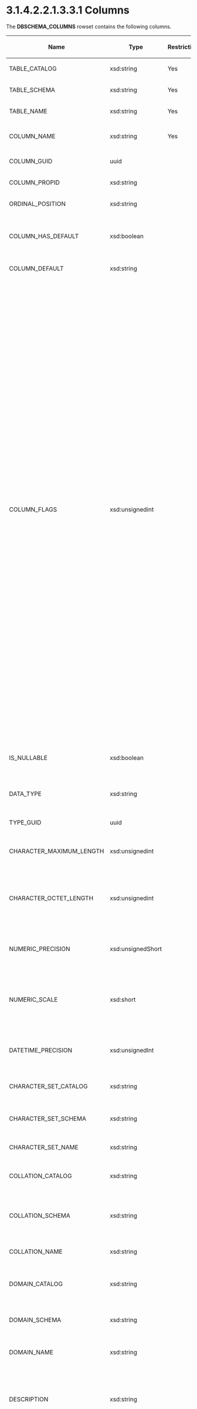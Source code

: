 <html dir="LTR" xmlns:mshelp="http://msdn.microsoft.com/mshelp" xmlns:ddue="http://ddue.schemas.microsoft.com/authoring/2003/5" xmlns:xlink="http://www.w3.org/1999/xlink" xmlns:tool="http://www.microsoft.com/tooltip">
    <head>
        <meta http-equiv="Content-Type" content="text/html; CHARSET=utf-8"></meta>
        <meta name="save" content="history"></meta>
        <title>3.1.4.2.2.1.3.3.1 Columns</title>
        <xml>
            <mshelp:toctitle title="3.1.4.2.2.1.3.3.1 Columns"></mshelp:toctitle>
            <mshelp:rltitle title="[MS-SSAS]: Columns"></mshelp:rltitle>
            <mshelp:keyword index="A" term="87d5e7fe-8165-44c5-8e3f-90fdcbf9a4f8"></mshelp:keyword>
            <mshelp:attr name="DCSext.ContentType" value="open specification"></mshelp:attr>
            <mshelp:attr name="AssetID" value="87d5e7fe-8165-44c5-8e3f-90fdcbf9a4f8"></mshelp:attr>
            <mshelp:attr name="TopicType" value="kbRef"></mshelp:attr>
            <mshelp:attr name="DCSext.Title" value="[MS-SSAS]: Columns" />
        </xml>
    </head>
    <body>
        <div id="header">
            <h1 class="heading">3.1.4.2.2.1.3.3.1 Columns</h1>
        </div>
        <div id="mainSection">
            <div id="mainBody">
                <div id="allHistory" class="saveHistory"></div>
                <div id="sectionSection0" class="section" name="collapseableSection">
                    

<p>The <b>DBSCHEMA_COLUMNS</b> rowset contains the following
columns.</p>

<table>
 <thead>
  <tr>
   <th>
   <p>Name</p>
   </th>
   <th>
   <p>Type</p>
   </th>
   <th>
   <p>Restriction</p>
   </th>
   <th>
   <p>Description</p>
   </th>
  </tr>
 </thead>
 <tr>
  <td>
  <p>TABLE_CATALOG</p>
  </td>
  <td>
  <p>xsd:string</p>
  </td>
  <td>
  <p>Yes</p>
  </td>
  <td>
  <p>The name of the database.</p>
  </td>
 </tr>
 <tr>
  <td>
  <p>TABLE_SCHEMA</p>
  </td>
  <td>
  <p>xsd:string</p>
  </td>
  <td>
  <p>Yes</p>
  </td>
  <td>
  <p>The name of the table schema.</p>
  </td>
 </tr>
 <tr>
  <td>
  <p>TABLE_NAME</p>
  </td>
  <td>
  <p>xsd:string</p>
  </td>
  <td>
  <p>Yes</p>
  </td>
  <td>
  <p>The name of the table.</p>
  </td>
 </tr>
 <tr>
  <td>
  <p>COLUMN_NAME</p>
  </td>
  <td>
  <p>xsd:string</p>
  </td>
  <td>
  <p>Yes</p>
  </td>
  <td>
  <p>The name of the <a href="8676f5ce-62d4-4244-a326-634bfed4aba4.md#gt_8f75d668-e8c6-4f42-ba44-d90604d3b9dc">attribute hierarchy</a> or <a href="8676f5ce-62d4-4244-a326-634bfed4aba4.md#gt_70548cb6-ef0e-4f2a-8e34-7293a9df8998">measure</a>.</p>
  </td>
 </tr>
 <tr>
  <td>
  <p>COLUMN_GUID</p>
  </td>
  <td>
  <p>uuid</p>
  </td>
  <td>
  <p> </p>
  </td>
  <td>
  <p>The GUID of the column.</p>
  </td>
 </tr>
 <tr>
  <td>
  <p>COLUMN_PROPID</p>
  </td>
  <td>
  <p>xsd:string</p>
  </td>
  <td>
  <p> </p>
  </td>
  <td>
  <p>The property ID of the column.</p>
  </td>
 </tr>
 <tr>
  <td>
  <p>ORDINAL_POSITION</p>
  </td>
  <td>
  <p>xsd:string</p>
  </td>
  <td>
  <p> </p>
  </td>
  <td>
  <p>The column order for each constraint.</p>
  </td>
 </tr>
 <tr>
  <td>
  <p>COLUMN_HAS_DEFAULT</p>
  </td>
  <td>
  <p>xsd:boolean</p>
  </td>
  <td>
  <p> </p>
  </td>
  <td>
  <p>Indicates whether the column has a default. If true, the
  column has a default. If false, the column does not have a default.<a id="Appendix_A_Target_174"></a><a href="b9ac4859-2662-44ca-b131-9addd8b953dc.md#Appendix_A_174" aria-label="Product behavior note 174">&lt;174&gt;</a></p>
  </td>
 </tr>
 <tr>
  <td>
  <p>COLUMN_DEFAULT</p>
  </td>
  <td>
  <p>xsd:string</p>
  </td>
  <td>
  <p> </p>
  </td>
  <td>
  <p>The default value of the column.<a id="Appendix_A_Target_175"></a><a href="b9ac4859-2662-44ca-b131-9addd8b953dc.md#Appendix_A_175" aria-label="Product behavior note 175">&lt;175&gt;</a></p>
  </td>
 </tr>
 <tr>
  <td>
  <p>COLUMN_FLAGS</p>
  </td>
  <td>
  <p>xsd:unsignedint</p>
  </td>
  <td>
  <p> </p>
  </td>
  <td>
  <p>A bitmask that indicates column properties.</p>
  <ul><li><p><span><span>  
  </span></span><span>0x1 - DBCOLUMNFLAGS_ISBOOKMARK –
  Set if the column is a bookmark.</span></p>
  </li><li><p><span><span>  
  </span></span><span>0x2 - DBCOLUMNFLAGS_MAYDEFER –
  Set if the column is deferred.</span></p>
  </li><li><p><span><span>  
  </span></span><span>0x4 - DBCOLUMNFLAGS_WRITE – Set
  if the OLEDB interface IRowsetChange:SetData can be called.</span></p>
  </li><li><p><span><span>  
  </span></span><span>0x8 - DBCOLUMNFLAGS_WRITEUNKNOWN
  – Set if the column can be updated through some means, but the means is
  unknown.</span></p>
  </li><li><p><span><span>  
  </span></span><span>0x10 -
  DBCOLUMNFLAGS_ISFIXEDLENGTH – Set if all data in the column has the same length.</span></p>
  </li><li><p><span><span>  
  </span></span><span>0x20 - DBCOLUMNFLAGS_ISNULLABLE 
  – Set if consumer can set the column to NULL or if the provider cannot
  determine if the column can be set to NULL.</span></p>
  </li><li><p><span><span>  
  </span></span><span>0x40 - DBCOLUMNFLAGS_MAYBENULL  –
  Set if the column can contain NULL values, or if the provider cannot
  guarantee that the column cannot contain NULL values.</span></p>
  </li><li><p><span><span>  
  </span></span><span>0x80 - DBCOLUMNFLAGS_ISLONG  –
  Set if the column contains a BLOB that contains very long data.</span></p>
  </li><li><p><span><span>  
  </span></span><span>0x100 - DBCOLUMNFLAGS_ISROWID –
  Set if the column contains a persistent row identifier that cannot be written
  to and has no meaningful value except to identify the row.</span></p>
  </li><li><p><span><span>  
  </span></span><span>0x200 - DBCOLUMNFLAGS_ISROWVER  –
  Set if the column contains a timestamp or other versioning mechanism that
  cannot be written to directly and that is automatically updated to a new
  increasing value when the row is updated or committed.</span></p>
  </li><li><p><span><span>  
  </span></span><span>0x1000 -
  DBCOLUMNFLAGS_CACHEDEFERRED  – Set if when a deferred column is first read
  its value the column is cached by the provider.</span></p>
  </li></ul></td>
 </tr>
 <tr>
  <td>
  <p>IS_NULLABLE</p>
  </td>
  <td>
  <p>xsd:boolean</p>
  </td>
  <td>
  <p> </p>
  </td>
  <td>
  <p>Indicates whether the column is nullable.<a id="Appendix_A_Target_176"></a><a href="b9ac4859-2662-44ca-b131-9addd8b953dc.md#Appendix_A_176" aria-label="Product behavior note 176">&lt;176&gt;</a> If true, indicates that the
  column is nullable. Otherwise, false.</p>
  </td>
 </tr>
 <tr>
  <td>
  <p>DATA_TYPE</p>
  </td>
  <td>
  <p>xsd:string</p>
  </td>
  <td>
  <p> </p>
  </td>
  <td>
  <p>The data type of the column. Returns a string for
  dimension columns and a variant for measures.</p>
  </td>
 </tr>
 <tr>
  <td>
  <p>TYPE_GUID</p>
  </td>
  <td>
  <p>uuid</p>
  </td>
  <td>
  <p> </p>
  </td>
  <td>
  <p>The GUID of the column's data type.</p>
  </td>
 </tr>
 <tr>
  <td>
  <p>CHARACTER_MAXIMUM_LENGTH</p>
  </td>
  <td>
  <p>xsd:unsignedint</p>
  </td>
  <td>
  <p> </p>
  </td>
  <td>
  <p>The maximum possible length of a value in the column,
  expressed as the number of wide characters.</p>
  </td>
 </tr>
 <tr>
  <td>
  <p>CHARACTER_OCTET_LENGTH</p>
  </td>
  <td>
  <p>xsd:unsignedint</p>
  </td>
  <td>
  <p> </p>
  </td>
  <td>
  <p>The maximum length in octets (bytes) of the column, if
  the type of the column is character or binary. A value of zero means that the
  column has no maximum length. NULL for all other types of columns.</p>
  </td>
 </tr>
 <tr>
  <td>
  <p>NUMERIC_PRECISION</p>
  </td>
  <td>
  <p>xsd:unsignedShort</p>
  </td>
  <td>
  <p> </p>
  </td>
  <td>
  <p>The maximum precision of the column if the column's
  data type is of a numeric data type other than DBTYPE_VARNUMERIC.</p>
  </td>
 </tr>
 <tr>
  <td>
  <p>NUMERIC_SCALE</p>
  </td>
  <td>
  <p>xsd:short</p>
  </td>
  <td>
  <p> </p>
  </td>
  <td>
  <p>The number of digits to the right of the decimal point
  if the column's type indicator is DBTYPE_DECIMAL, DBTYPE_NUMERIC, or
  DBTYPE_VARNUMERIC. Otherwise, this is NULL.<a id="Appendix_A_Target_177"></a><a href="b9ac4859-2662-44ca-b131-9addd8b953dc.md#Appendix_A_177" aria-label="Product behavior note 177">&lt;177&gt;</a></p>
  </td>
 </tr>
 <tr>
  <td>
  <p>DATETIME_PRECISION</p>
  </td>
  <td>
  <p>xsd:unsignedInt</p>
  </td>
  <td>
  <p> </p>
  </td>
  <td>
  <p>The date/time precision (number of digits in the
  fractional seconds portion) of the column if the column is a <b>DateTime</b>
  or <b>Interval</b> type.</p>
  </td>
 </tr>
 <tr>
  <td>
  <p>CHARACTER_SET_CATALOG</p>
  </td>
  <td>
  <p>xsd:string</p>
  </td>
  <td>
  <p> </p>
  </td>
  <td>
  <p>The catalog name. NULL if the provider does not
  support catalogs.</p>
  </td>
 </tr>
 <tr>
  <td>
  <p>CHARACTER_SET_SCHEMA</p>
  </td>
  <td>
  <p>xsd:string</p>
  </td>
  <td>
  <p> </p>
  </td>
  <td>
  <p>The unqualified schema name. NULL if the provider does
  not support schemas.<a id="Appendix_A_Target_178"></a><a href="b9ac4859-2662-44ca-b131-9addd8b953dc.md#Appendix_A_178" aria-label="Product behavior note 178">&lt;178&gt;</a></p>
  </td>
 </tr>
 <tr>
  <td>
  <p>CHARACTER_SET_NAME</p>
  </td>
  <td>
  <p>xsd:string</p>
  </td>
  <td>
  <p> </p>
  </td>
  <td>
  <p>The character set name.</p>
  </td>
 </tr>
 <tr>
  <td>
  <p>COLLATION_CATALOG</p>
  </td>
  <td>
  <p>xsd:string</p>
  </td>
  <td>
  <p> </p>
  </td>
  <td>
  <p>The catalog name in which the collation is defined.
  NULL if the provider does not support catalogs or different collations.</p>
  </td>
 </tr>
 <tr>
  <td>
  <p>COLLATION_SCHEMA</p>
  </td>
  <td>
  <p>xsd:string</p>
  </td>
  <td>
  <p> </p>
  </td>
  <td>
  <p>The unqualified schema name in which the collation is
  defined. NULL if the provider does not support schemas or different
  collations.</p>
  </td>
 </tr>
 <tr>
  <td>
  <p>COLLATION_NAME</p>
  </td>
  <td>
  <p>xsd:string</p>
  </td>
  <td>
  <p> </p>
  </td>
  <td>
  <p>The collation name. NULL if the server does not
  support different collations.</p>
  </td>
 </tr>
 <tr>
  <td>
  <p>DOMAIN_CATALOG</p>
  </td>
  <td>
  <p>xsd:string</p>
  </td>
  <td>
  <p> </p>
  </td>
  <td>
  <p>The catalog name in which the domain is defined. NULL
  if the server does not support catalogs or domains.</p>
  </td>
 </tr>
 <tr>
  <td>
  <p>DOMAIN_SCHEMA</p>
  </td>
  <td>
  <p>xsd:string</p>
  </td>
  <td>
  <p> </p>
  </td>
  <td>
  <p>The unqualified schema name in which the domain is
  defined. NULL if the server does not support schemas or domains.</p>
  </td>
 </tr>
 <tr>
  <td>
  <p>DOMAIN_NAME</p>
  </td>
  <td>
  <p>xsd:string</p>
  </td>
  <td>
  <p> </p>
  </td>
  <td>
  <p>The domain name. NULL if the server does not support
  domains.</p>
  </td>
 </tr>
 <tr>
  <td>
  <p>DESCRIPTION</p>
  </td>
  <td>
  <p>xsd:string</p>
  </td>
  <td>
  <p> </p>
  </td>
  <td>
  <p>The human-readable description of the column. For
  example, the description for a column that is named Name in the Employee
  table might be &quot;Employee name.&quot; NULL if this column is not
  supported by the server, or if there is no description associated with the
  column.</p>
  </td>
 </tr>
 <tr>
  <td>
  <p>COLUMN_OLAP_TYPE</p>
  </td>
  <td>
  <p>xsd:string</p>
  </td>
  <td>
  <p>Yes</p>
  </td>
  <td>
  <p>The OLAP type of the object:</p>
  <p>MEASURE indicates that the object is a measure.</p>
  <p>ATTRIBUTE indicates that the object is a dimension
  attribute.</p>
  <p>SCHEMA indicates that the object is a column in a
  schema rowset table.</p>
  </td>
 </tr>
</table>

<p>The response has the following definition.</p>

<dl>
<dd>
<div><pre>       &lt;xsd:element name=&quot;root&quot;&gt;
         &lt;xsd:complexType&gt;
           &lt;xsd:sequence minOccurs=&quot;0&quot; maxOccurs=&quot;unbounded&quot;&gt;
             &lt;xsd:element name=&quot;row&quot; type=&quot;row&quot; /&gt;
           &lt;/xsd:sequence&gt;
         &lt;/xsd:complexType&gt;
       &lt;/xsd:element&gt;
       &lt;xsd:simpleType name=&quot;uuid&quot;&gt;
         &lt;xsd:restriction base=&quot;xsd:string&quot;&gt;
           &lt;xsd:pattern value=&quot;[0-9a-zA-Z]{8}-[0-9a-zA-Z]{4}-[0-9a-zA-Z]{4}-[0-9a-zA-Z]{4}-[0-9a-zA-Z]{12}&quot; /&gt;
         &lt;/xsd:restriction&gt;
       &lt;/xsd:simpleType&gt;
       &lt;xsd:complexType name=&quot;row&quot;&gt;
         &lt;xsd:sequence&gt;
           &lt;xsd:element sql:field=&quot;TABLE_CATALOG&quot; name=&quot;TABLE_CATALOG&quot; type=&quot;xsd:string&quot; 
                        minOccurs=&quot;0&quot; /&gt;
           &lt;xsd:element sql:field=&quot;TABLE_SCHEMA&quot; name=&quot;TABLE_SCHEMA&quot; type=&quot;xsd:string&quot; 
                        minOccurs=&quot;0&quot; /&gt;
           &lt;xsd:element sql:field=&quot;TABLE_NAME&quot; name=&quot;TABLE_NAME&quot; type=&quot;xsd:string&quot; 
                        minOccurs=&quot;0&quot; /&gt;
           &lt;xsd:element sql:field=&quot;COLUMN_NAME&quot; name=&quot;COLUMN_NAME&quot; type=&quot;xsd:string&quot; 
                        minOccurs=&quot;0&quot; /&gt;
           &lt;xsd:element sql:field=&quot;COLUMN_GUID&quot; name=&quot;COLUMN_GUID&quot; type=&quot;uuid&quot; 
                        minOccurs=&quot;0&quot; /&gt;
           &lt;xsd:element sql:field=&quot;COLUMN_PROPID&quot; name=&quot;COLUMN_PROPID&quot; type=&quot;xsd:unsignedInt&quot; 
                        minOccurs=&quot;0&quot; /&gt;
           &lt;xsd:element sql:field=&quot;ORDINAL_POSITION&quot; name=&quot;ORDINAL_POSITION&quot; 
                        type=&quot;xsd:unsignedInt&quot; minOccurs=&quot;0&quot; /&gt;
           &lt;xsd:element sql:field=&quot;COLUMN_HAS_DEFAULT&quot; name=&quot;COLUMN_HAS_DEFAULT&quot; 
                        type=&quot;xsd:boolean&quot; minOccurs=&quot;0&quot; /&gt;
           &lt;xsd:element sql:field=&quot;COLUMN_DEFAULT&quot; name=&quot;COLUMN_DEFAULT&quot; type=&quot;xsd:string&quot; 
                        minOccurs=&quot;0&quot; /&gt;
           &lt;xsd:element sql:field=&quot;COLUMN_FLAGS&quot; name=&quot;COLUMN_FLAGS&quot; type=&quot;xsd:unsignedInt&quot; 
                        minOccurs=&quot;0&quot; /&gt;
           &lt;xsd:element sql:field=&quot;IS_NULLABLE&quot; name=&quot;IS_NULLABLE&quot; type=&quot;xsd:boolean&quot; 
                        minOccurs=&quot;0&quot; /&gt;
           &lt;xsd:element sql:field=&quot;DATA_TYPE&quot; name=&quot;DATA_TYPE&quot; type=&quot;xsd:unsignedShort&quot; 
                        minOccurs=&quot;0&quot; /&gt;
           &lt;xsd:element sql:field=&quot;TYPE_GUID&quot; name=&quot;TYPE_GUID&quot; type=&quot;uuid&quot; minOccurs=&quot;0&quot; /&gt;
           &lt;xsd:element sql:field=&quot;CHARACTER_MAXIMUM_LENGTH&quot; name=&quot;CHARACTER_MAXIMUM_LENGTH&quot; 
                        type=&quot;xsd:unsignedInt&quot; minOccurs=&quot;0&quot; /&gt;
           &lt;xsd:element sql:field=&quot;CHARACTER_OCTET_LENGTH&quot; name=&quot;CHARACTER_OCTET_LENGTH&quot; 
                        type=&quot;xsd:unsignedInt&quot; minOccurs=&quot;0&quot; /&gt;
           &lt;xsd:element sql:field=&quot;NUMERIC_PRECISION&quot; name=&quot;NUMERIC_PRECISION&quot; 
                        type=&quot;xsd:unsignedShort&quot; minOccurs=&quot;0&quot; /&gt;
           &lt;xsd:element sql:field=&quot;NUMERIC_SCALE&quot; name=&quot;NUMERIC_SCALE&quot; type=&quot;xsd:short&quot; 
                        minOccurs=&quot;0&quot; /&gt;
           &lt;xsd:element sql:field=&quot;DATETIME_PRECISION&quot; name=&quot;DATETIME_PRECISION&quot; 
                        type=&quot;xsd:unsignedInt&quot; minOccurs=&quot;0&quot; /&gt;
           &lt;xsd:element sql:field=&quot;CHARACTER_SET_CATALOG&quot; name=&quot;CHARACTER_SET_CATALOG&quot; 
                        type=&quot;xsd:string&quot; minOccurs=&quot;0&quot; /&gt;
           &lt;xsd:element sql:field=&quot;CHARACTER_SET_SCHEMA&quot; name=&quot;CHARACTER_SET_SCHEMA&quot; 
                        type=&quot;xsd:string&quot; minOccurs=&quot;0&quot; /&gt;
           &lt;xsd:element sql:field=&quot;CHARACTER_SET_NAME&quot; name=&quot;CHARACTER_SET_NAME&quot; 
                        type=&quot;xsd:string&quot; minOccurs=&quot;0&quot; /&gt;
           &lt;xsd:element sql:field=&quot;COLLATION_CATALOG&quot; name=&quot;COLLATION_CATALOG&quot; 
                        type=&quot;xsd:string&quot; minOccurs=&quot;0&quot; /&gt;
           &lt;xsd:element sql:field=&quot;COLLATION_SCHEMA&quot; name=&quot;COLLATION_SCHEMA&quot; type=&quot;xsd:string&quot; 
                        minOccurs=&quot;0&quot; /&gt;
           &lt;xsd:element sql:field=&quot;COLLATION_NAME&quot; name=&quot;COLLATION_NAME&quot; type=&quot;xsd:string&quot; 
                        minOccurs=&quot;0&quot; /&gt;
           &lt;xsd:element sql:field=&quot;DOMAIN_CATALOG&quot; name=&quot;DOMAIN_CATALOG&quot; type=&quot;xsd:string&quot; 
                        minOccurs=&quot;0&quot; /&gt;
           &lt;xsd:element sql:field=&quot;DOMAIN_SCHEMA&quot; name=&quot;DOMAIN_SCHEMA&quot; type=&quot;xsd:string&quot; 
                        minOccurs=&quot;0&quot; /&gt;
           &lt;xsd:element sql:field=&quot;DOMAIN_NAME&quot; name=&quot;DOMAIN_NAME&quot; type=&quot;xsd:string&quot; 
                        minOccurs=&quot;0&quot; /&gt;
           &lt;xsd:element sql:field=&quot;DESCRIPTION&quot; name=&quot;DESCRIPTION&quot; type=&quot;xsd:string&quot; 
                        minOccurs=&quot;0&quot; /&gt;
           &lt;xsd:element sql:field=&quot;COLUMN_OLAP_TYPE&quot; name=&quot;COLUMN_OLAP_TYPE&quot; type=&quot;xsd:string&quot; 
                        minOccurs=&quot;0&quot; /&gt;
         &lt;/xsd:sequence&gt;
       &lt;/xsd:complexType&gt;
</pre></div>
</dd></dl>


                </div>
            </div>
        </div>
    </body>
</html>